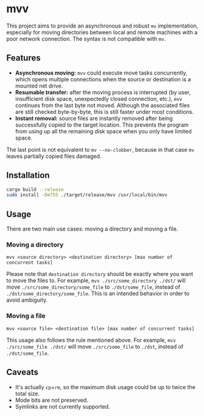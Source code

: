 # mvv

This project aims to provide an asynchronous and robust `mv` implementation, especially for moving directories between local and remote machines with a poor network connection. The syntax is not compatible with `mv`.

## Features

* **Asynchronous moving:** `mvv` could execute move tasks concurrently, which opens multiple connections when the source or destination is a mounted net drive.
* **Resumable transfer:** after the moving process is interrupted (by user, insufficient disk space, unexpectedly closed connection, etc.), `mvv` continues from the last byte not moved. Although the associated files are still checked byte-by-byte, this is still faster under most conditions.
* **Instant removal:** source files are instantly removed after being successfully copied to the target location. This prevents the program from using up all the remaining disk space when you only have limited space.

The last point is not equivalent to `mv --no-clobber`, because in that case `mv` leaves partially copied files damaged.

## Installation

```bash
cargo build --release
sudo install -Dm755 ./target/release/mvv /usr/local/bin/mvv
```

## Usage

There are two main use cases: moving a directory and moving a file.

### Moving a directory

```
mvv <source directory> <destination directory> [max number of concurrent tasks]
```

Please note that `destination directory` should be exactly where you want to move the files to.
For example, `mvv ./src/some_directory ./dst/` will move `./src/some_directory/some_file` to `./dst/some_file`, instead of `./dst/some_directory/some_file`. This is an intended behavior in order to avoid ambiguity.

### Moving a file

```
mvv <source file> <destination file> [max number of concurrent tasks]
```

This usage also follows the rule mentioned above. For example, `mvv ./src/some_file ./dst/` will move `./src/some_file` to `./dst`, instead of `./dst/some_file`.

## Caveats

* It's actually `cp`+`rm`, so the maximum disk usage could be up to twice the total size.
* Mode bits are not preserved.
* Symlinks are not currently supported.
